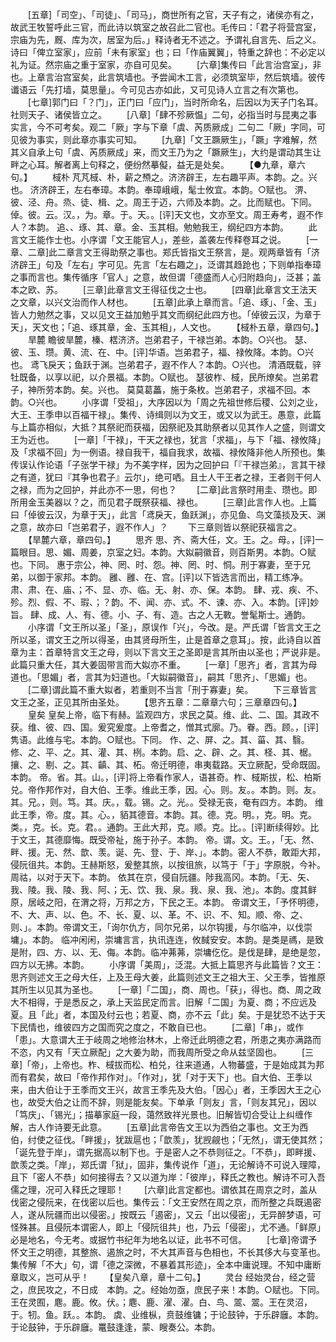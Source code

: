 <!-- { "loadSidebar": true } -->
　　[五章]「司空」、「司徒」、「司马」，商世所有之官，天子有之，诸侯亦有之，故武王牧誓呼此三官，而此诗以筑室之故召此二官也。毛传曰：「君子将营宫室，宗庙为先，厩、库为次，居室为后。」释诗者无不述之。予谓礼自言先、后之义。诗曰「俾立室家」，应前「未有家室」也；曰「作庙翼翼」，特重之辞也：不必定以礼为证。然宗庙之重于室家，亦自可见矣。
　　[六章]集传曰「此言治宫室」，非也。上章言治宫室矣，此言筑墙也。予尝闻木工言，必须筑室毕，然后筑墙。彼传谶语云「先打墙，莫思量」。今可见古亦如此，又可见诗人立言之有次第也。
　　[七章]郭门曰「？门」，正门曰「应门」，当时所命名，后因以为天子门名耳。社则天子、诸侯皆立之。
　　[八章]「肆不殄厥愠」二句，必指当时与昆夷之事实言，今不可考矣。观二「厥」字与下章「虞、芮质厥成」二句二「厥」字同，可见彼为事实，则此章亦事实可知。
　　[九章]「文王蹶厥生」，「蹶」字难解，然其义自承上句「虞、芮质厥成」来，而文王乃为之「蹶厥生」，大约是谓动其生让畔之心耳。解者离上句释之，便纷然摹儗，益无是处矣。
　　【●九章，章六句。】
　　棫朴
芃芃棫、朴，薪之槱之。济济辟王，左右趣平声。本韵。之。兴也。
济济辟王，左右奉璋。本韵。奉璋峨峨，髦士攸宜。本韵。○赋也。
淠、彼、泾、舟。烝、徒、楫、之。周王于迈，六师及本韵。之。比而赋也。下同。
倬。彼。云。汉。，为。章。于。天。。[评]天文也，文亦至文。周王寿考，遐不作人？本韵。
追、、琢、其、章。金、玉其相。勉勉我王，纲纪四方本韵。
　　此言文王能作士也。小序谓「文王能官人」，差些，盖袭左传释卷耳之说。
　　[一章、二章]此二章言文王得助祭之事也。郑氏皆指文王祭言，是。观两章皆有「济济辟王」句及「左右」字可见。先言「左右趣之」，泛谓其趋跄也；下则单指奉璋之事而言也。集传循序「官人」之意，故但谓「德盛而人心归附趋向」，泛甚；盖本之欧、苏。
　　[三章]此章言文王得征伐之士也。
　　[四章]此章言文王法天之文章，以兴文治而作人材也。
　　[五章]此承上章而言。「追、琢」、「金、玉」皆人力勉然之事，又以见文王益加勉乎其文而纲纪此四方也。「倬彼云汉，为章于天」，天文也；「追、琢其章，金、玉其相」，人文也。
　　【棫朴五章，章四句。】
　　旱麓
瞻彼旱麓，榛、楛济济。岂弟君子，干禄岂弟。本韵。○兴也。
瑟、彼、玉、瓒。黄、流、在、中。[评]华语。岂弟君子，福、禄攸降。本韵。○兴也。
鸢飞戾天；鱼跃于渊。岂弟君子，遐不作人？本韵。○兴也。
清酒既载，骍牡既备，以享以祀，以介景福。本韵。○赋也。
瑟彼柞、棫，民所燎矣。岂弟君子，神所劳本韵。矣。兴也。
莫莫葛藟，施于条枚。岂弟君子，求福不回。本韵。○兴也。
　　小序谓「受祖」，大序因以为「周之先祖世修后稷、公刘之业，大王、王季申以百福干禄」。集传、诗缉则以为文王，或又以为武王。愚意，此篇与上篇亦相似，大抵？其祭祀而获福，因祭祀及其助祭者以见其作人之盛，则谓文王为近也。
　　[一章]「干禄」，干天之禄也，犹言「求福」，与下「福、禄攸降」及「求福不回」为一例语。禄自我干，福自我求，故福、禄攸降非他人所预也。集传误认作论语「子张学干禄」为不美字样，因为之回护曰「『干禄岂弟』，言其干禄之有道，犹曰『其争也君子』云尔」，绝可哂。且士人干王者之禄，王者则干何人之禄，而为之回护，并此亦不一思，何也？
　　[二章]此言祭时用圭、瓒也。即所用金玉美器以？之，而见君子既祭获福、禄也。
　　[三章]此言作人也。上篇曰「倬彼云汉，为章于天」，此言「鸢戾天，鱼跃渊」，亦见鱼、鸟文藻掞及天、渊之意，故亦曰「岂弟君子，遐不作人」？
　　下三章则皆以祭祀获福言之。
　　【旱麓六章，章四句。】
　　思齐
思、齐、斋大任，文。王。之。母。，[评]一篇眼目。思、媚、周姜，京室之妇。本韵。大姒嗣徽音，则百斯男。本韵。○赋也。下同。
惠于宗公，神、罔、时、怨。神、罔、时、恫。刑于寡妻，至于兄弟，以御于家邦。本韵。
雝、雝、在、宫。[评]以下皆选言而出，精工练净。肃、肃、在、庙、；不、显、亦、临。无、射、亦、保。本韵。
肆、戎、疾、不、殄。烈、假、不、瑕、；？韵。不、闻、亦、式。不、谏、亦、入。本韵。[评]妙旨。
肆、成、人、有、德。小、子、有、造。古之人无斁。誉髦斯士。通韵。
　　小序谓「文王所以圣」「圣」，原误作「兴」，今改。是。严氏谓「皆言文王之所以圣，谓文王之所以得圣，由其贤母所生，止是首章之意耳」。按，此诗自以首章为主：首章特言文王之母，则以下言文王之圣即是言其所由以圣也；严说非是。此篇只重大任，其大姜固带言而大姒亦不重。
　　[一章]「思齐」者，言其为母道也。「思媚」者，言其为妇道也。「大姒嗣徽音」，嗣其「思齐」、「思媚」也。
　　[二章]谓此篇不重大姒者，若重则不当言「刑于寡妻」矣。
　　下三章皆言文王之圣，正见其所由圣处。
　　【思齐五章：二章章六句；三章章四句。】
　　皇矣
皇矣上帝，临下有赫。监观四方，求民之莫。维、此、二、国。其政不获。维、彼、四、国。爰究爰度。上帝耆之，憎其式廓。乃。眷。西。顾。，[评]隽语。此维与宅。本韵。○赋也。下同。
作、之、屏、之。其、菑、其、翳。修、之、平、之。其、灌、其、栵。本韵。启、之、辟、之。其、柽、其、椐。攘、之、剔、之。其、齻、其、柘。帝迁明德，串夷载路。天立厥配，受命既固。本韵。
帝。省。其。山。，[评]将上帝看作家人，语甚奇。柞、棫斯拔，松、柏斯兑。帝作邦作对，自大伯、王季。维此王季，因。心。则。友。。本韵。则。友。其。兄。，则。笃。其。庆。，载。锡。之。光。。受禄无丧，奄有四方。本韵。
维此王季，帝。度。其。心。，貊其德音。本韵。其。德。克。明。，克。明。克。类。，克。长。克。君。。通韵。王此大邦，克。顺。克。比。。[评]断续得妙。比于文王，其德靡悔。既受帝祉，施于孙子。本韵。
帝。谓。文。王。，「无、然、畔、援。无、然、歆、羡。诞、先、登、于、岸、」。本韵。密人不恭，敢距大邦，侵阮徂共。本韵。王赫斯怒，爰整其旅，以按徂旅，以笃于「于」字原脱，今补。周祜，以对于天下。本韵。
依其在京，侵自阮疆。陟我高冈。本韵。「无、矢、我、陵。我、陵、我、阿、；无、饮、我、泉。我、泉、我、池」。本韵。度其鲜原，居岐之阳，在渭之将，万邦之方，下民之王。本韵。
帝谓文王，「予怀明德，不、大、声、以、色。不、长、夏、以、革。不、识、不、知。顺、帝、之、则、」。本韵。帝谓文王，「询尔仇方，同尔兄弟，以尔钩援，与尔临冲，以伐崇墉」。本韵。
临冲闲闲，崇墉言言，执讯连连，攸馘安安。本韵。是类是禡，是致是附，四、方、以、无、侮。本韵。临冲茀茀，崇墉仡仡。是伐是肆，是绝是忽，四方以无拂。本韵。
　　小序谓「美周」，泛混。大抵上篇思齐与此篇皆？文王：思齐则述文王之母大任，上及王母大姜，此篇则述文王之祖大王、父王季，皆推原其所生以见其为圣也。
　　[一章]「二国」，商、周也。「获」，得也。商、周之政大不相得，于是悉反之，承上天监民定而言。旧解「二国」为夏、商；不应远及夏。且「此」者，本国及纣云也；若夏、商，亦不云「此」矣。于是犹恐不达于天下民情也，维彼四方之国而究之度之，不敢自已也。
　　[二章]「串」，或作「患」。大意谓大王于岐周之地修治林木，上帝迁此明德之君，所患之夷亦满路而不恣，内又有「天立厥配」之大姜为助，而我周所受之命从兹坚固也。
　　[三章]「帝」，上帝也。柞、棫拔而松、柏兑，往来道通，人物蕃盛，于是始成其为邦而有君矣，故曰「帝作邦作对」。「作对」，犹「对于天下」也。自大伯、王季以来，由大伯让于王季而文王兴，故言王季先及大伯。「因心」者，王季因大王之心也，故受大伯之让而不辞，则是能友矣。下单承「则友」言，「则友其兄」，因以「笃庆」、「锡光」；描摹家庭一段，蔼然致祥光景也。旧解皆切合受让上纠缠作解，古人作诗要无此意。
　　[五章]此言帝告文王以为西伯之事也。文王为西伯，纣使之征伐。「畔援」，犹跋扈也；「歆羡」，犹觊觎也；「无然」，谓无使其然；「诞先登于岸」，谓先据高以制下也。于是密人之不恭则征之。「不恭」，即畔援、歆羡之类。「岸」，郑氏谓「狱」，固非，集传说作「道」，无论解诗不可说入理障，且下「密人不恭」如何接得去？又以道为岸：「彼岸」，释氏之教也。解诗不可入吾儒之理，况可入释氏之理耶！
　　[六章]此言定都也。谓依其在周京之时，盖从伐密之侵阮来，在伐密以后也。集传云：「文王安然在周之京，而所整之兵既遏密人，遂从阮疆而出以侵密。」按既云「遏密」，又云「出以侵密」，无异醉梦语，可怪殊甚。且侵阮本谓密人，即上「侵阮徂共」也，乃云「侵密」，尤不通。「鲜原」必是地名，今无考。或据竹书纪年为地名以证，此书不可信。
　　[七章]帝谓予怀文王之明德，其整旅、遏旅之时，不大其声音与色相也，不长其侈大与变革也。集传解「不大」句，谓「德之深微，不暴着其形迹」，全本中庸说理。不知中庸断章取义，岂可从乎！
　　【皇矣八章，章十二句。】
　　灵台
经始灵台，经之营之，庶民攻之，不日成　本韵。之。经始勿亟，庶民子来！本韵。○赋也。下同。
王在灵囿，麀。鹿。攸。伏。；麀、鹿、濯、濯。白、鸟、翯、翯。王在灵沼，于。牣。鱼。跃。。本韵。
虡、业维枞，贲鼓维镛；于论鼓钟，于乐辟廱。本韵。
于论鼓钟，于乐辟廱。鼍鼓逢逢，蒙、瞍奏公。本韵。
